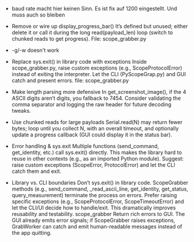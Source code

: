 - baud rate macht hier keinen Sinn. Es ist fix auf 1200 eingestellt. Und muss auch so bleiben
- Remove or wire up display_progress_bar() It’s defined but unused; either delete it or call it during the long read(payload_len) loop (switch to chunked reads to get progress). File: scope_grabber.py
- -g/-w doesn't work

- Replace sys.exit() in library code with exceptions Inside scope_grabber.py, raise custom exceptions (e.g., ScopeProtocolError) instead of exiting the interpreter. Let the CLI (PyScopeGrap.py) and GUI catch and present errors. file: scope_grabber.py
- Make length parsing more defensive In get_screenshot_image(), if the 4 ASCII digits aren’t digits, you fallback to 7454. Consider validating the comma separator and logging the raw header for future decoding tweaks. 
- Use chunked reads for large payloads Serial.read(N) may return fewer bytes; loop until you collect N, with an overall timeout, and optionally update a progress callback (GUI could display it in the status bar).  
- Error handling & sys.exit Multiple functions (send_command, get_identity, etc.) call sys.exit() directly. This makes the library hard to reuse in other contexts (e.g., as an imported Python module). Suggest: raise custom exceptions (ScopeError, ProtocolError) and let the CLI catch them and exit.


- Library vs. CLI boundaries
Don’t sys.exit() in library code. ScopeGrabber methods (e.g., send_command, _read_ascii_line, get_identity, get_status, query_measurement) terminate the process on errors. Prefer raising specific exceptions (e.g., ScopeProtocolError, ScopeTimeoutError) and let the CLI/UI decide how to handle/exit. This dramatically improves reusability and testability. 
scope_grabber
Return rich errors to GUI. The GUI already emits error signals; if ScopeGrabber raises exceptions, GrabWorker can catch and emit human-readable messages instead of the app quitting. 